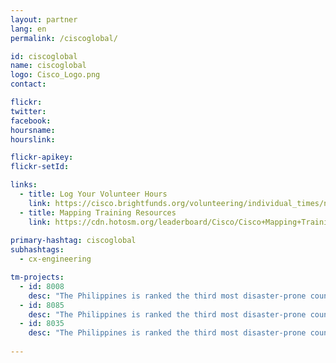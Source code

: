 ```yaml
---
layout: partner
lang: en
permalink: /ciscoglobal/

id: ciscoglobal
name: ciscoglobal
logo: Cisco_Logo.png
contact:

flickr: 
twitter: 
facebook: 
hoursname: 
hourslink: 

flickr-apikey: 
flickr-setId: 

links:
  - title: Log Your Volunteer Hours
    link: https://cisco.brightfunds.org/volunteering/individual_times/new?organization_id=301063
  - title: Mapping Training Resources
    link: https://cdn.hotosm.org/leaderboard/Cisco/Cisco+Mapping+Training.zip
    
primary-hashtag: ciscoglobal
subhashtags:
  - cx-engineering

tm-projects:
  - id: 8008
    desc: "The Philippines is ranked the third most disaster-prone country in the world, consistently experiencing natural disasters like typhoons, earthquakes, and volcanic eruptions. Currently, many disaster-prone communities within the Philippines are poorly mapped, making it difficult to both prepare for and respond to natural disasters."
  - id: 8085
    desc: "The Philippines is ranked the third most disaster-prone country in the world, consistently experiencing natural disasters like typhoons, earthquakes, and volcanic eruptions. Currently, many disaster-prone communities within the Philippines are poorly mapped, making it difficult to both prepare for and respond to natural disasters."
  - id: 8035
    desc: "The Philippines is ranked the third most disaster-prone country in the world, consistently experiencing natural disasters like typhoons, earthquakes, and volcanic eruptions. Currently, many disaster-prone communities within the Philippines are poorly mapped, making it difficult to both prepare for and respond to natural disasters."
    
---
```

